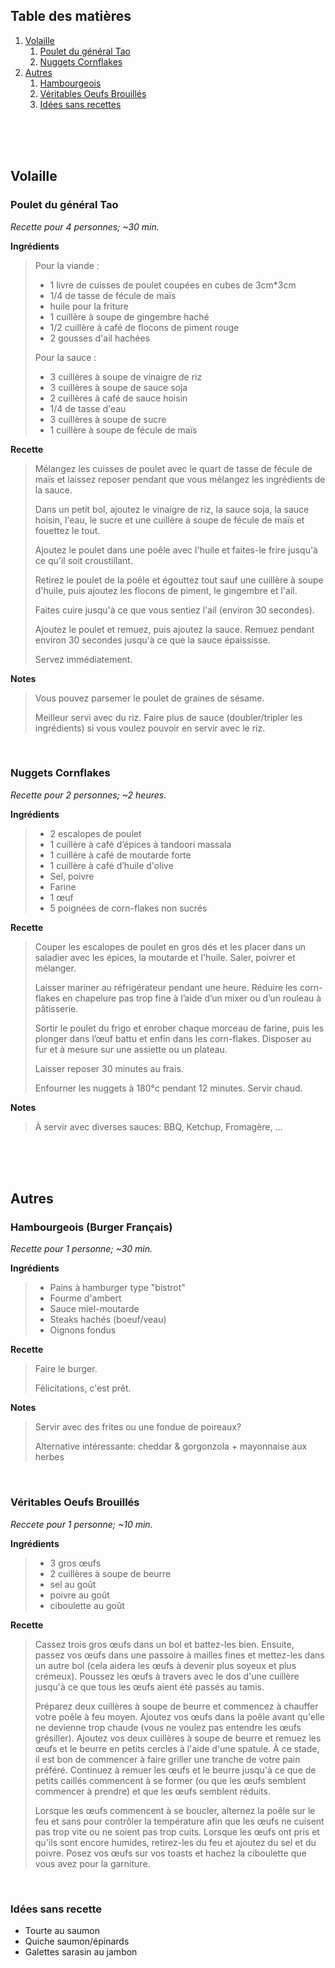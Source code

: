 ## Table des matières
1. [Volaille](#volaille)
	1. [Poulet du général Tao](#poulet-du-gnral-tao)
	2. [Nuggets Cornflakes](#nuggets-cornflakes)
2. [Autres](#autres)
	1. [Hambourgeois](#hambourgeois-burger-franais)
	2. [Véritables Oeufs Brouillés](vritables-oeufs-brouills)
	2. [Idées sans recettes](#ides-sans-recettes)

<br>

<br>

<br>

## Volaille

### Poulet du général Tao 

*Recette pour 4 personnes; ~30 min.*

**Ingrédients**

> Pour la viande :
> * 1 livre de cuisses de poulet coupées en cubes de 3cm*3cm
> * 1/4 de tasse de fécule de maïs
> * huile pour la friture
> * 1 cuillère à soupe de gingembre haché
> * 1/2 cuillère à café de flocons de piment rouge
> * 2 gousses d'ail hachées
>
> Pour la sauce :
> * 3 cuillères à soupe de vinaigre de riz
> * 3 cuillères à soupe de sauce soja
> * 2 cuillères à café de sauce hoisin
> * 1/4 de tasse d'eau
> * 3 cuillères à soupe de sucre
> * 1 cuillère à soupe de fécule de maïs

**Recette**

> Mélangez les cuisses de poulet avec le quart de tasse de fécule de maïs et laissez reposer pendant que vous mélangez les ingrédients de la sauce.
> 
> Dans un petit bol, ajoutez le vinaigre de riz, la sauce soja, la sauce hoisin, l'eau, le sucre et une cuillère à soupe de fécule de maïs et fouettez le tout.
> 
> Ajoutez le poulet dans une poêle avec l'huile et faites-le frire jusqu'à ce qu'il soit croustillant.
> 
> Retirez le poulet de la poêle et égouttez tout sauf une cuillère à soupe d'huile, puis ajoutez les flocons de piment, le gingembre et l'ail.
>
> Faites cuire jusqu'à ce que vous sentiez l'ail (environ 30 secondes).
> 
> Ajoutez le poulet et remuez, puis ajoutez la sauce. Remuez pendant environ 30 secondes jusqu'à ce que la sauce épaississe.
> 
> Servez immédiatement. 

**Notes**

> Vous pouvez parsemer le poulet de graines de sésame.
>
> Meilleur servi avec du riz. Faire plus de sauce (doubler/tripler les ingrédients) si vous voulez pouvoir en servir avec le riz.

<br>

### Nuggets Cornflakes 

*Recette pour 2 personnes; ~2 heures.*

**Ingrédients**

> * 2 escalopes de poulet
> * 1 cuillère à café d’épices à tandoori massala
> * 1 cuillère à café de moutarde forte
> * 1 cuillère à café d’huile d'olive
> * Sel, poivre
> * Farine
> * 1 œuf
> *  5 poignées de corn-flakes non sucrés

**Recette**

> Couper les escalopes de poulet en gros dés et les placer dans un saladier avec les épices, la moutarde et l'huile. Saler, poivrer et mélanger.
> 
> Laisser mariner au réfrigérateur pendant une heure. Réduire les corn-flakes en chapelure pas trop fine à l’aide d’un mixer ou d’un rouleau à pâtisserie.
> 
> Sortir le poulet du frigo et enrober chaque morceau de farine, puis les plonger dans l’œuf battu et enfin dans les corn-flakes. Disposer au fur et à mesure sur une assiette ou un plateau.
> 
> Laisser reposer 30 minutes au frais.
>
> Enfourner les nuggets à 180°c pendant 12 minutes. Servir chaud.

**Notes**

> À servir avec diverses sauces: BBQ, Ketchup, Fromagère, ... 

<br>

<br>

<br>

## Autres

### Hambourgeois (Burger Français) 

*Recette pour 1 personne; ~30 min.*

**Ingrédients**

> * Pains à hamburger type "bistrot"
> * Fourme d'ambert
> * Sauce miel-moutarde
> * Steaks hachés (boeuf/veau)
> * Oignons fondus 


**Recette**

> Faire le burger.
> 
> Félicitations, c'est prêt.

**Notes**

> Servir avec des frites ou une fondue de poireaux? 
>
> Alternative intéressante: cheddar & gorgonzola + mayonnaise aux herbes 


<br>

### Véritables Oeufs Brouillés

*Reccete pour 1 personne; ~10 min.*

**Ingrédients**

> * 3 gros œufs
> * 2 cuillères à soupe de beurre
> * sel au goût
> * poivre au goût
> * ciboulette au goût

**Recette**
> Cassez trois gros œufs dans un bol et battez-les bien. Ensuite, passez vos œufs dans une passoire à mailles fines et mettez-les dans un autre bol (cela aidera les œufs à devenir plus soyeux et plus crémeux). Poussez les œufs à travers avec le dos d'une cuillère jusqu'à ce que tous les œufs aient été passés au tamis.
> 
> Préparez deux cuillères à soupe de beurre et commencez à chauffer votre poêle à feu moyen. Ajoutez vos œufs dans la poêle avant qu'elle ne devienne trop chaude (vous ne voulez pas entendre les œufs grésiller). Ajoutez vos deux cuillères à soupe de beurre et remuez les œufs et le beurre en petits cercles à l'aide d'une spatule. À ce stade, il est bon de commencer à faire griller une tranche de votre pain préféré. Continuez à remuer les œufs et le beurre jusqu'à ce que de petits caillés commencent à se former (ou que les œufs semblent commencer à prendre) et que les œufs semblent réduits.
> 
> Lorsque les œufs commencent à se boucler, alternez la poêle sur le feu et sans pour contrôler la température afin que les œufs ne cuisent pas trop vite ou ne soient pas trop cuits. Lorsque les œufs ont pris et qu'ils sont encore humides, retirez-les du feu et ajoutez du sel et du poivre. Posez vos œufs sur vos toasts et hachez la ciboulette que vous avez pour la garniture. 



<br>

### Idées sans recette

* Tourte au saumon
* Quiche saumon/épinards
* Galettes sarasin au jambon


